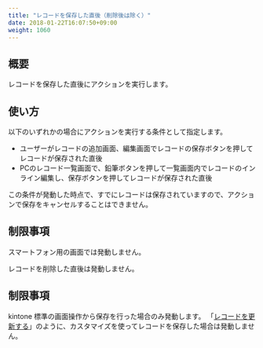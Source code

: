 ```yaml
---
title: "レコードを保存した直後（削除後は除く）"
date: 2018-01-22T16:07:50+09:00
weight: 1060
---
```


## 概要

レコードを保存した直後にアクションを実行します。

## 使い方

以下のいずれかの場合にアクションを実行する条件として指定します。

- ユーザーがレコードの追加画面、編集画面でレコードの保存ボタンを押してレコードが保存された直後
- PCのレコード一覧画面で、鉛筆ボタンを押して一覧画面内でレコードのインライン編集し、保存ボタンを押してレコードが保存された直後

この条件が発動した時点で、すでにレコードは保存されていますので、アクションで保存をキャンセルすることはできません。

## 制限事項

スマートフォン用の画面では発動しません。

レコードを削除した直後は発動しません。

## 制限事項

kintone 標準の画面操作から保存を行った場合のみ発動します。
「[レコードを更新する](../../../actions/record/update_record/)」のように、カスタマイズを使ってレコードを保存した場合は発動しません。
